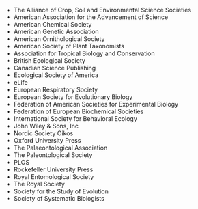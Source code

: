 <ul class="member-list">
  <li>The Alliance of Crop, Soil and Environmental Science Societies</li>
  <li>American Association for the Advancement of Science</li>
  <li>American Chemical Society</li>
  <li>American Genetic Association</li>
  <li>American Ornithological Society</li>
  <li>American Society of Plant Taxonomists</li>
  <li>Association for Tropical Biology and Conservation</li>
  <li>British Ecological Society</li>
  <li>Canadian Science Publishing</li>
  <li>Ecological Society of America</li>
  <li>eLife</li>
  <li>European Respiratory Society</li>
  <li>European Society for Evolutionary Biology</li>
  <li>Federation of American Societies for Experimental Biology</li>
  <li>Federation of European Biochemical Societies</li>
  <li>International Society for Behavioral Ecology</li>
  <li>John Wiley &amp; Sons, Inc</li>
  <li>Nordic Society Oikos</li>
  <li>Oxford University Press</li>
  <li>The Palaeontological Association</li>
  <li>The Paleontological Society</li>
  <li>PLOS</li>
  <li>Rockefeller University Press</li>
  <li>Royal Entomological Society</li>
  <li>The Royal Society</li>
  <li>Society for the Study of Evolution</li>
  <li>Society of Systematic Biologists</li>
</ul>
